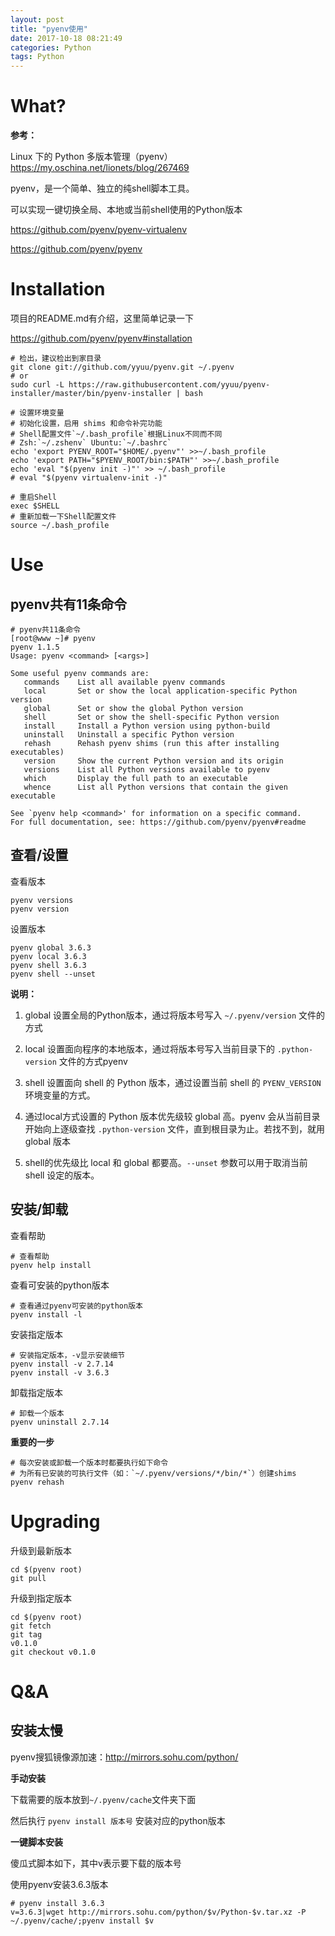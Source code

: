 ```yaml
---
layout: post
title: "pyenv使用"
date: 2017-10-18 08:21:49
categories: Python
tags: Python
---
```



# What?

**参考：**

Linux 下的 Python 多版本管理（pyenv）https://my.oschina.net/lionets/blog/267469

pyenv，是一个简单、独立的纯shell脚本工具。

可以实现一键切换全局、本地或当前shell使用的Python版本

https://github.com/pyenv/pyenv-virtualenv

https://github.com/pyenv/pyenv

# Installation

项目的README.md有介绍，这里简单记录一下

https://github.com/pyenv/pyenv#installation

```shell
# 检出，建议检出到家目录
git clone git://github.com/yyuu/pyenv.git ~/.pyenv
# or
sudo curl -L https://raw.githubusercontent.com/yyuu/pyenv-installer/master/bin/pyenv-installer | bash

# 设置环境变量
# 初始化设置，启用 shims 和命令补完功能
# Shell配置文件`~/.bash_profile`根据Linux不同而不同
# Zsh:`~/.zshenv` Ubuntu:`~/.bashrc`
echo 'export PYENV_ROOT="$HOME/.pyenv"' >>~/.bash_profile
echo 'export PATH="$PYENV_ROOT/bin:$PATH"' >>~/.bash_profile
echo 'eval "$(pyenv init -)"' >> ~/.bash_profile
# eval "$(pyenv virtualenv-init -)"

# 重启Shell
exec $SHELL
# 重新加载一下Shell配置文件
source ~/.bash_profile
```

# Use

## pyenv共有11条命令

```shell
# pyenv共11条命令
[root@www ~]# pyenv 
pyenv 1.1.5
Usage: pyenv <command> [<args>]

Some useful pyenv commands are:
   commands    List all available pyenv commands
   local       Set or show the local application-specific Python version
   global      Set or show the global Python version
   shell       Set or show the shell-specific Python version
   install     Install a Python version using python-build
   uninstall   Uninstall a specific Python version
   rehash      Rehash pyenv shims (run this after installing executables)
   version     Show the current Python version and its origin
   versions    List all Python versions available to pyenv
   which       Display the full path to an executable
   whence      List all Python versions that contain the given executable

See `pyenv help <command>' for information on a specific command.
For full documentation, see: https://github.com/pyenv/pyenv#readme
```

## 查看/设置

查看版本

```shell
pyenv versions
pyenv version
```

设置版本

```shell
pyenv global 3.6.3
pyenv local 3.6.3
pyenv shell 3.6.3
pyenv shell --unset
```

**说明：**

1. global 设置全局的Python版本，通过将版本号写入 `~/.pyenv/version` 文件的方式
2. local 设置面向程序的本地版本，通过将版本号写入当前目录下的 `.python-version` 文件的方式pyenv 
3. shell 设置面向 shell 的 Python 版本，通过设置当前 shell 的 `PYENV_VERSION` 环境变量的方式。


4. 通过local方式设置的 Python 版本优先级较 global 高。pyenv 会从当前目录开始向上逐级查找 `.python-version` 文件，直到根目录为止。若找不到，就用 global 版本
5. shell的优先级比 local 和 global 都要高。`--unset` 参数可以用于取消当前 shell 设定的版本。

## 安装/卸载

查看帮助

```shell
# 查看帮助
pyenv help install
```

查看可安装的python版本

```shell
# 查看通过pyenv可安装的python版本
pyenv install -l
```

安装指定版本

```shell
# 安装指定版本，-v显示安装细节
pyenv install -v 2.7.14
pyenv install -v 3.6.3
```

卸载指定版本

```shell
# 卸载一个版本
pyenv uninstall 2.7.14
```
**重要的一步**
```shell
# 每次安装或卸载一个版本时都要执行如下命令
# 为所有已安装的可执行文件（如：`~/.pyenv/versions/*/bin/*`）创建shims
pyenv rehash
```

# Upgrading

升级到最新版本

```shell
cd $(pyenv root)
git pull
```

升级到指定版本

```shell
cd $(pyenv root)
git fetch
git tag
v0.1.0
git checkout v0.1.0
```

# Q&A

## 安装太慢

pyenv搜狐镜像源加速：http://mirrors.sohu.com/python/

**手动安装**

下载需要的版本放到`~/.pyenv/cache`文件夹下面

然后执行 `pyenv install 版本号` 安装对应的python版本

**一键脚本安装**

傻瓜式脚本如下，其中v表示要下载的版本号

使用pyenv安装3.6.3版本

```shell
# pyenv install 3.6.3
v=3.6.3|wget http://mirrors.sohu.com/python/$v/Python-$v.tar.xz -P ~/.pyenv/cache/;pyenv install $v  
```